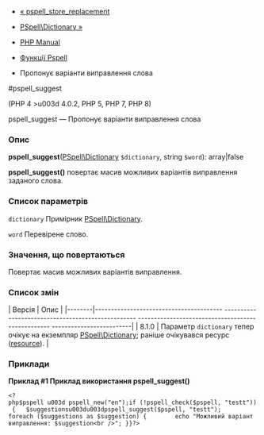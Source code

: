 - [« pspell_store_replacement](function.pspell-store-replacement.md)
- [PSpell\Dictionary »](class.pspell-dictionary.md)

- [PHP Manual](index.md)
- [Функції Pspell](ref.pspell.md)
- Пропонує варіанти виправлення слова

#pspell_suggest

(PHP 4 \>u003d 4.0.2, PHP 5, PHP 7, PHP 8)

pspell_suggest — Пропонує варіанти виправлення слова

### Опис

**pspell_suggest**([PSpell\Dictionary](class.pspell-dictionary.md)
`$dictionary`, string `$word`): array\|false

**pspell_suggest()** повертає масив можливих варіантів виправлення
заданого слова.

### Список параметрів

`dictionary`
Примірник [PSpell\Dictionary](class.pspell-dictionary.md).

`word`
Перевірене слово.

### Значення, що повертаються

Повертає масив можливих варіантів виправлення.

### Список змін

| Версія | Опис |
|--------|---------------------------------------- -------------------------------------------------- -------------------------------------------------- -------------------------|
| 8.1.0 | Параметр `dictionary` тепер очікує на екземпляр [PSpell\Dictionary](class.pspell-dictionary.md); раніше очікувався ресурс ([resource](language.types.resource.md)). |

### Приклади

**Приклад #1 Приклад використання **pspell_suggest()****

` <?php$pspell u003d pspell_new("en");if (!pspell_check($pspell, "testt")) {   $suggestionsu003du003dpspell_suggest($pspell, "testt"); foreach ($suggestions as $suggestion) {        echo "Можливий варіант виправлення: $suggestion<br />"; }}?> `
